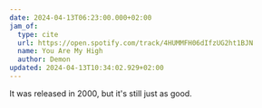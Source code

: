 ```yaml
---
date: 2024-04-13T06:23:00.000+02:00
jam_of:
  type: cite
  url: https://open.spotify.com/track/4HUMMFH06dIfzUG2ht1BJN
  name: You Are My High
  author: Demon
updated: 2024-04-13T10:34:02.929+02:00
---
```


It was released in 2000, but it's still just as good.
